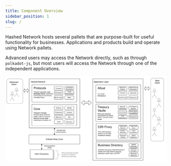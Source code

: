 ```yaml
---
title: Component Overview
sidebar_position: 1
slug: /
---
```



<head>
  <title>Hashed Network Component Overview</title>
  <meta charSet="utf-8" />
  <meta property="og:image" content="https://docs.hashed.network/img/network-components.png" />
  <meta property="og:description" content="Hashed Network hosts several pallets that are purpose-built for useful functionality for businesses. Applications and products build and operate using Network pallets." />
  <meta property="og:title" content="Hashed Network Component Overview" />
  <meta property="og:url" content="https://docs.hashed.network/docs/intro" />
</head>

Hashed Network hosts several pallets that are purpose-built for useful functionality for businesses. Applications and products build and operate using Network pallets.

Advanced users may access the Network directly, such as through `polkadot-js`, but most users will access the Network through one of the independent applications.

![image](network-components.png)
